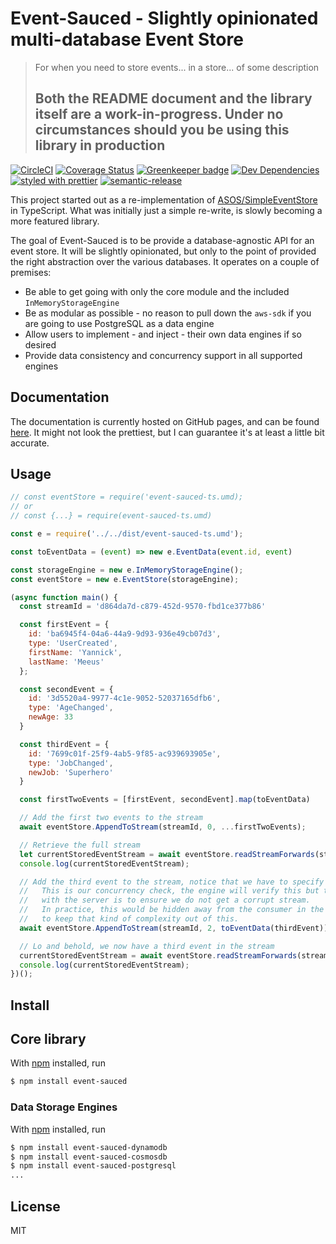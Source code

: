 # Event-Sauced - Slightly opinionated multi-database Event Store

> For when you need to store events... in a store... of some description
>## Both the README document and the library itself are a work-in-progress. Under no circumstances should you be using this library in production

[![CircleCI](https://circleci.com/gh/YannickMeeus/event-sauced-ts.svg?style=shield)](https://circleci.com/gh/YannickMeeus/event-sauced-ts)
[![Coverage Status](https://coveralls.io/repos/github/YannickMeeus/event-sauced-ts/badge.svg?branch=master)](https://coveralls.io/github/YannickMeeus/event-sauced-ts?branch=master)
[![Greenkeeper badge](https://badges.greenkeeper.io/yannickmeeus/event-sauced-ts.svg)](https://greenkeeper.io/)
[![Dev Dependencies](https://david-dm.org/YannickMeeus/event-sauced-ts/dev-status.svg)](https://david-dm.org/YannickMeeus/event-sauced-ts?type=dev)
[![styled with prettier](https://img.shields.io/badge/styled_with-prettier-ff69b4.svg)](https://github.com/prettier/prettier)
[![semantic-release](https://img.shields.io/badge/%20%20%F0%9F%93%A6%F0%9F%9A%80-semantic--release-e10079.svg)](https://github.com/semantic-release/semantic-release)

This project started out as a re-implementation of [ASOS/SimpleEventStore](https://github.com/ASOS/SimpleEventStore) in TypeScript. What was initially just a simple re-write, is slowly becoming a more featured library.

The goal of Event-Sauced is to be provide a database-agnostic API for an event store. It will be slightly opinionated, but only to the point of provided the right abstraction over the various databases. It operates on a couple of premises:

- Be able to get going with only the core module and the included `InMemoryStorageEngine`
- Be as modular as possible - no reason to pull down the `aws-sdk` if you are going to use PostgreSQL as a data engine
- Allow users to implement - and inject - their own data engines if so desired
- Provide data consistency and concurrency support in all supported engines

## Documentation
The documentation is currently hosted on GitHub pages, and can be found [here](https://yannickmeeus.github.io/event-sauced-ts/).
It might not look the prettiest, but I can guarantee it's at least a little bit accurate.

## Usage

```js
// const eventStore = require('event-sauced-ts.umd);
// or
// const {...} = require(event-sauced-ts.umd)

const e = require('../../dist/event-sauced-ts.umd');

const toEventData = (event) => new e.EventData(event.id, event)

const storageEngine = new e.InMemoryStorageEngine();
const eventStore = new e.EventStore(storageEngine);

(async function main() {
  const streamId = 'd864da7d-c879-452d-9570-fbd1ce377b86'

  const firstEvent = {
    id: 'ba6945f4-04a6-44a9-9d93-936e49cb07d3',
    type: 'UserCreated',
    firstName: 'Yannick',
    lastName: 'Meeus'
  };

  const secondEvent = {
    id: '3d5520a4-9977-4c1e-9052-52037165dfb6',
    type: 'AgeChanged',
    newAge: 33
  }

  const thirdEvent = {
    id: '7699c01f-25f9-4ab5-9f85-ac939693905e',
    type: 'JobChanged',
    newJob: 'Superhero'
  }

  const firstTwoEvents = [firstEvent, secondEvent].map(toEventData)

  // Add the first two events to the stream
  await eventStore.AppendToStream(streamId, 0, ...firstTwoEvents);

  // Retrieve the full stream
  let currentStoredEventStream = await eventStore.readStreamForwards(streamId)
  console.log(currentStoredEventStream);

  // Add the third event to the stream, notice that we have to specify where we think we are in the stream.
  //   This is our concurrency check, the engine will verify this but the reason we have to be in agreement
  //   with the server is to ensure we do not get a corrupt stream.
  //   In practice, this would be hidden away from the consumer in the repository or what-not, but I wanted
  //   to keep that kind of complexity out of this.
  await eventStore.AppendToStream(streamId, 2, toEventData(thirdEvent))

  // Lo and behold, we now have a third event in the stream
  currentStoredEventStream = await eventStore.readStreamForwards(streamId)
  console.log(currentStoredEventStream);
})();

```

## Install

## Core library

With [npm](https://npmjs.org/) installed, run

```sh
$ npm install event-sauced
```

### Data Storage Engines

With [npm](https://npmjs.org/) installed, run

```sh
$ npm install event-sauced-dynamodb
$ npm install event-sauced-cosmosdb
$ npm install event-sauced-postgresql
...
```

## License

MIT
